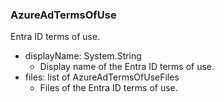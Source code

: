 ### AzureAdTermsOfUse
Entra ID terms of use.

- displayName: System.String
  - Display name of the Entra ID terms of use.
- files: list of AzureAdTermsOfUseFiles
  - Files of the Entra ID terms of use.
